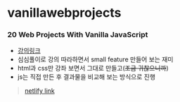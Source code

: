 # vanillawebprojects

### 20 Web Projects With Vanilla JavaScript
- [강의링크](https://www.udemy.com/course/web-projects-with-vanilla-javascript)
- 심심풀이로 강의 따라하면서 small feature 만들어 보는 재미
- html과 css만 강좌 보면서 그대로 만들고(~~조금 귀찮으니까~~)
- js는 직접 만든 후 결과물을 비교해 보는 방식으로 진행

> [netlify link](https://stoic-khorana-d93e52.netlify.app/)